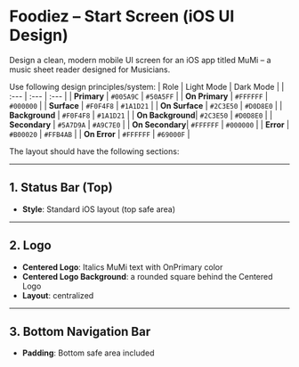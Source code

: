# Foodiez – Start Screen (iOS UI Design)

Design a clean, modern mobile UI screen for an iOS app titled MuMi – 
a music sheet reader designed for Musicians.

Use following design principles/system:
| Role | Light Mode | Dark Mode |
| :--- | :--- | :--- |
| **Primary** | `#005A9C` | `#50A5FF` |
| **On Primary** | `#FFFFFF` | `#000000` |
| **Surface** | `#F0F4F8` | `#1A1D21` |
| **On Surface** | `#2C3E50` | `#D0D8E0` |
| **Background** | `#F0F4F8` | `#1A1D21` |
| **On Background**| `#2C3E50` | `#D0D8E0` |
| **Secondary** | `#5A7D9A` | `#A9C7E0` |
| **On Secondary**| `#FFFFFF` | `#000000` |
| **Error** | `#B00020` | `#FFB4AB` |
| **On Error** | `#FFFFFF` | `#69000F` |

The layout should have the following sections:

---

## 1. Status Bar (Top)

- **Style**: Standard iOS layout (top safe area)

---

## 2. Logo

- **Centered Logo**: Italics MuMi text with OnPrimary color
- **Centered Logo Background**: a rounded square behind the Centered Logo
- **Layout**: centralized

---

## 3. Bottom Navigation Bar

- **Padding**: Bottom safe area included
